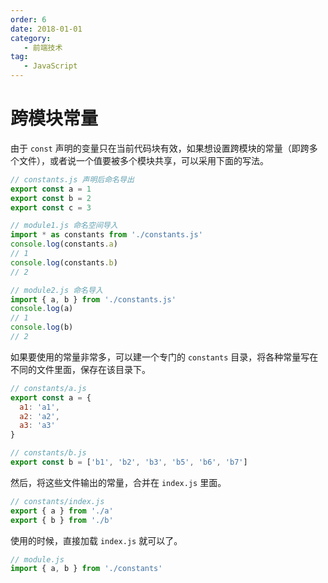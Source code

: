 ```yaml
---
order: 6
date: 2018-01-01
category:
   - 前端技术
tag:
   - JavaScript
---
```


# 跨模块常量

由于 `const` 声明的变量只在当前代码块有效，如果想设置跨模块的常量（即跨多个文件），或者说一个值要被多个模块共享，可以采用下面的写法。

```js
// constants.js 声明后命名导出
export const a = 1
export const b = 2
export const c = 3

// module1.js 命名空间导入
import * as constants from './constants.js'
console.log(constants.a)
// 1
console.log(constants.b)
// 2

// module2.js 命名导入
import { a, b } from './constants.js'
console.log(a)
// 1
console.log(b)
// 2
```

如果要使用的常量非常多，可以建一个专门的 `constants` 目录，将各种常量写在不同的文件里面，保存在该目录下。

```js
// constants/a.js
export const a = {
  a1: 'a1',
  a2: 'a2',
  a3: 'a3'
}

// constants/b.js
export const b = ['b1', 'b2', 'b3', 'b5', 'b6', 'b7']
```

然后，将这些文件输出的常量，合并在 `index.js` 里面。

```js
// constants/index.js
export { a } from './a'
export { b } from './b'
```

使用的时候，直接加载 `index.js` 就可以了。

```js
// module.js
import { a, b } from './constants'
```